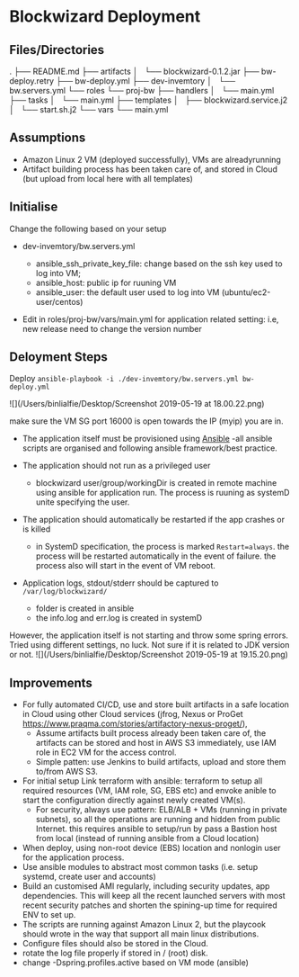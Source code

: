 # Blockwizard Deployment
## Files/Directories
.
├── README.md
├── artifacts
│   └── blockwizard-0.1.2.jar
├── bw-deploy.retry
├── bw-deploy.yml
├── dev-invemtory
│   └── bw.servers.yml
└── roles
    └── proj-bw
        ├── handlers
        │   └── main.yml
        ├── tasks
        │   └── main.yml
        ├── templates
        │   ├── blockwizard.service.j2
        │   └── start.sh.j2
        └── vars
            └── main.yml
            
## Assumptions
- Amazon Linux 2 VM (deployed successfully), VMs are alreadyrunning
- Artifact building process has been taken care of, and stored in Cloud (but upload from local here with all templates)  

## Initialise

Change the following based on your setup

- dev-invemtory/bw.servers.yml
	- ansible_ssh_private_key_file: change based on the ssh key used to log into VM;
	- ansible_host: public ip for ruuning VM
	- ansible_user: the default user used to log into VM (ubuntu/ec2-user/centos)
	
- Edit in roles/proj-bw/vars/main.yml for application related setting: i.e, new release need to change the version number


## Deloyment Steps
Deploy
`ansible-playbook -i ./dev-invemtory/bw.servers.yml bw-deploy.yml`

![](/Users/binlialfie/Desktop/Screenshot 2019-05-19 at 18.00.22.png)

make sure the VM SG port 16000 is open towards the IP (myip) you are in.

- The application itself must be provisioned using [Ansible](http://ansible.com)
	-all ansible scripts are organised and following ansible framework/best practice.
	 
- The application should not run as a privileged user
	- blockwizard user/group/workingDir is created in remote machine using ansible for application run. The process is ruuning as systemD unite specifying the user.

- The application should automatically be restarted if the app crashes or is killed
	- in SystemD specification, the process is marked `Restart=always`. the process will be restarted automatically in the event of failure. the process also will start in the event of VM reboot.
	   
- Application logs, stdout/stderr should be captured to `/var/log/blockwizard/`
	- folder is created in ansible
	-  the info.log and err.log is created in systemD


However, the application itself is not starting and throw some spring errors. Tried using different settings, no luck. Not sure if it is related to JDK version or not.
![](/Users/binlialfie/Desktop/Screenshot 2019-05-19 at 19.15.20.png)
 

## Improvements 
- For fully automated CI/CD, use and store built artifacts in a safe location in Cloud using other Cloud services (jfrog, Nexus or ProGet <https://www.praqma.com/stories/artifactory-nexus-proget/>), 
	- Assume artifacts built process already been taken care of, the artifacts can be stored and host in AWS S3 immediately, use IAM role in EC2 VM for the access control.
	- Simple patten: use Jenkins to build artifacts, upload and store them to/from AWS S3. 
- For initial setup Link terraform with ansible: terraform to setup all required resources (VM, IAM role, SG, EBS etc) and envoke anible to start the configuration directly against newly created VM(s).
	- For security, always use pattern: ELB/ALB + VMs (running in private subnets), so all the operations are running and hidden from public Internet. this requires ansible to setup/run by pass a Bastion host from local (instead of running ansible from a Cloud location)
- When deploy, using non-root device (EBS) location and nonlogin user for the application process.
- Use ansible modules to abstract most common tasks (i.e. setup systemd, create user and accounts)
- Build an customised AMI regularly, including security updates, app dependencies. This will keep all the recent launched servers with most recent security patches and shorten the spining-up time for required ENV to set up.
- The scripts are running against Amazon Linux 2, but the playcook should wrote in the way that support all main linux distributions.
- Configure files should also be stored in the Cloud.
- rotate the log file properly if stored in / (root) disk.
- change -Dspring.profiles.active based on VM mode (ansible)
 
